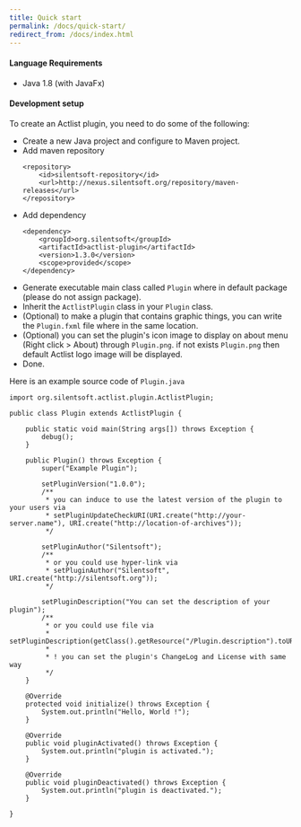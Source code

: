```yaml
---
title: Quick start
permalink: /docs/quick-start/
redirect_from: /docs/index.html
---
```


#### Language Requirements
* Java 1.8 (with JavaFx)

#### Development setup

To create an Actlist plugin, you need to do some of the following:
* Create a new Java project and configure to Maven project.
* Add maven repository
  ```
  <repository>
      <id>silentsoft-repository</id>
      <url>http://nexus.silentsoft.org/repository/maven-releases</url>
  </repository>
  ```
* Add dependency
  ```
  <dependency>
      <groupId>org.silentsoft</groupId>
      <artifactId>actlist-plugin</artifactId>
      <version>1.3.0</version>
      <scope>provided</scope>
  </dependency>
  ```
* Generate executable main class called `Plugin` where in default package (please do not assign package).
* Inherit the `ActlistPlugin` class in your `Plugin` class.
* (Optional) to make a plugin that contains graphic things, you can write the `Plugin.fxml` file where in the same location.
* (Optional) you can set the plugin's icon image to display on about menu (Right click > About) through `Plugin.png`. if not exists `Plugin.png` then default Actlist logo image will be displayed.
* Done.

Here is an example source code of `Plugin.java`
```
import org.silentsoft.actlist.plugin.ActlistPlugin;

public class Plugin extends ActlistPlugin {

    public static void main(String args[]) throws Exception {
        debug();
    }

    public Plugin() throws Exception {
        super("Example Plugin");

        setPluginVersion("1.0.0");
        /**
         * you can induce to use the latest version of the plugin to your users via
         * setPluginUpdateCheckURI(URI.create("http://your-server.name"), URI.create("http://location-of-archives"));
         */

        setPluginAuthor("Silentsoft");
        /**
         * or you could use hyper-link via
         * setPluginAuthor("Silentsoft", URI.create("http://silentsoft.org"));
         */

        setPluginDescription("You can set the description of your plugin");
        /**
         * or you could use file via
         * setPluginDescription(getClass().getResource("/Plugin.description").toURI());
         *
         * ! you can set the plugin's ChangeLog and License with same way
         */
    }

    @Override
    protected void initialize() throws Exception {
        System.out.println("Hello, World !");
    }

    @Override
    public void pluginActivated() throws Exception {
        System.out.println("plugin is activated.");
    }

    @Override
    public void pluginDeactivated() throws Exception {
        System.out.println("plugin is deactivated.");
    }

}
```
